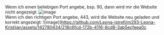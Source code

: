 Wenn ich einen beliebigen Port angebe, bsp. 90, dann wird mir die Website nicht angezeigt: 
![image](https://github.com/Leona-istrefi/m293-Leona-Kristijan/assets/142780434/d7268c78-7892-44e8-80c9-50caf7b6bc68)
<br>
Wenn ich den richtigen Port angebe, 443, wird die Website neu geladen und korrekt angezeigt: 
![image](https://github.com/Leona-istrefi/m293-Leona-Kristijan/assets/142780434/218c6fcd-172b-4116-8cd8-3ab5ecfeea0c


